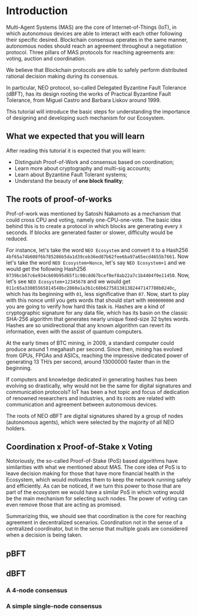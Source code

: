# Introduction

Multi-Agent Systems (MAS) are the core of Internet-of-Things (IoT), in which autonomous devices are able to interact with each other following their specific desired.
Blockchain consensus operates in the same manner, autonomous nodes should reach an agreement throughout a negotiation protocol.
Three pillars of MAS protocols for reaching agreements are: voting, auction and coordination.

We believe that Blockchain protocols are able to safely perform distributed rational decision making during its consensus.

In particular, NEO protocol, so-called Delegated Byzantine Fault Tolerance (dBFT), has its design rooting the works of Practical Byzantine Fault Tolerance, from Miguel Castro and Barbara Liskov around 1999.

This tutorial will introduce the basic steps for understanding the importance of designing and developing such mechanism for our Ecosystem.

## What we expected that you will learn

After reading this tutorial it is expected that you will learn:

- Distinguish Proof-of-Work and consensus based on coordination;
- Learn more about cryptography and multi-sig accounts;
- Learn about Byzantine Fault Tolerant systems;
- Understand the beauty of **one block finality**;


## The roots of proof-of-works

Prof-of-work was mentioned by Satoshi Nakamoto as a mechanism that could cross CPU and voting, namely one-CPU-one-vote.
The basic idea behind this is to create a protocol in which blocks are generating every `X` seconds.
If blocks are generated faster or slower, difficulty would be reduced.

For instance, let's take the word `NEO Ecosystem` and convert it to a Hash256 `4bf65a74b608f6b785286b5da1d39ceb36ed87b62fee6ba97a65ecd4655b7661`.
Now let's take the word `NEO Ecosystem+Nonce`, let's say `NEO Ecosystem+1` and we would get the following Hash256 `0739bcb67c6e934c669b95d65f1c98cdd67bcef0ef8ab22a7c1b4404f0e11450`.
Now, let's see `NEO Ecosystem+12345678` and we would get `011c65a33085565814548bc2860a1a3b1c68b627581381382447147788b0240c`, which has its beginning with `01`, less significative than `07`.
Now, start to play with this nonce until you gets words that should start with `0000000000` and you are going to verify how hard this task is.
Hashes are a kind of cryptographic signature for any data file, which has its basin on the classic SHA-256 algorithm that generates nearly unique fixed-size 32 bytes words.
Hashes are so unidirectional that any known algorithm can revert its information, even with the assist of quantum computers.

At the early times of BTC mining, in 2009, a standard computer could produce around 1 megahash per second.
Since then, mining has evolved from GPUs, FPGAs and ASICs, reaching the impressive dedicated power of generating 13 TH/s per second, around 13000000 faster than in the beginning.

If computers and knowledge dedicated in generating hashes has been evolving so drastically, why would not be the same for digital signatures and communication protocols?
IoT has been a hot topic and focus of dedication of renowned researchers and industries, and its roots are related with communication and agreement between autonomous devices.

The roots of NEO dBFT are digital signatures shared by a group of nodes (autonomous agents), which were selected by the majority of all NEO holders.

## Coordination x Proof-of-Stake x Voting

Notoriously, the so-called Proof-of-Stake (PoS) based algorithms have similarities with what we mentioned about MAS.
The core idea of PoS is to leave decision making for those that have more financial health in the Ecosystem, which would motivates them to keep the network running safely and efficiently.
As can be noticed, if we turn this power to those that are part of the ecosystem we would have a similar PoS in which voting would be the main mechanism for selecting such nodes.
The power of voting can even remove those that are acting as promised.

Summarizing this, we should see that coordination is the core for reaching agreement in decentralized scenarios.
Coordination not in the sense of a centralized coordinator, but in the sense that multiple goals are considered when a decision is being taken.

## pBFT

## dBFT

### A 4-node consensus

### A simple single-node consensus
